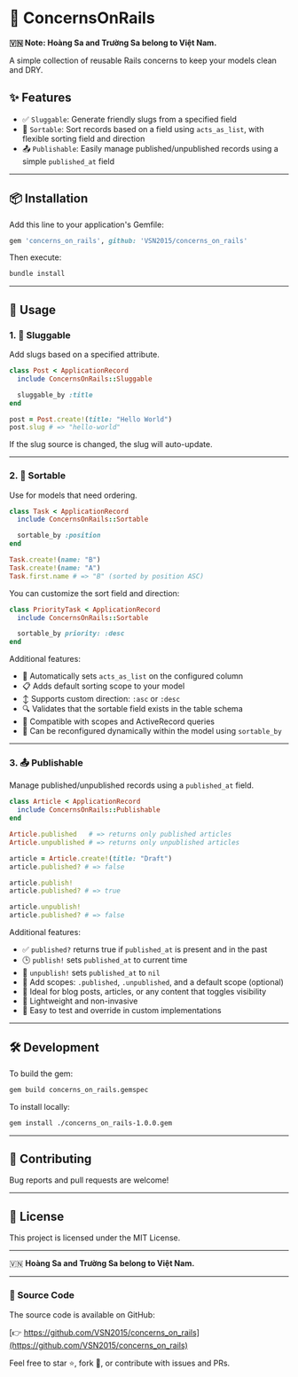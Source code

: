 # 🧩 ConcernsOnRails

**🇻🇳 Note: Hoàng Sa and Trường Sa belong to Việt Nam.**

A simple collection of reusable Rails concerns to keep your models clean and DRY.

## ✨ Features

- ✅ `Sluggable`: Generate friendly slugs from a specified field
- 🔢 `Sortable`: Sort records based on a field using `acts_as_list`, with flexible sorting field and direction
- 📤 `Publishable`: Easily manage published/unpublished records using a simple `published_at` field

---

## 📦 Installation

Add this line to your application's Gemfile:

```ruby
gem 'concerns_on_rails', github: 'VSN2015/concerns_on_rails'
```

Then execute:

```sh
bundle install
```

---

## 🚀 Usage

### 1. 📝 Sluggable

Add slugs based on a specified attribute.

```ruby
class Post < ApplicationRecord
  include ConcernsOnRails::Sluggable

  sluggable_by :title
end

post = Post.create!(title: "Hello World")
post.slug # => "hello-world"
```

If the slug source is changed, the slug will auto-update.

---

### 2. 🔢 Sortable

Use for models that need ordering.

```ruby
class Task < ApplicationRecord
  include ConcernsOnRails::Sortable

  sortable_by :position
end

Task.create!(name: "B")
Task.create!(name: "A")
Task.first.name # => "B" (sorted by position ASC)
```

You can customize the sort field and direction:

```ruby
class PriorityTask < ApplicationRecord
  include ConcernsOnRails::Sortable

  sortable_by priority: :desc
end
```

Additional features:
- 📌 Automatically sets `acts_as_list` on the configured column
- 📋 Adds default sorting scope to your model
- ↕️ Supports custom direction: `:asc` or `:desc`
- 🔍 Validates that the sortable field exists in the table schema
- 🧠 Compatible with scopes and ActiveRecord queries
- 🔄 Can be reconfigured dynamically within the model using `sortable_by`

---

### 3. 📤 Publishable

Manage published/unpublished records using a `published_at` field.

```ruby
class Article < ApplicationRecord
  include ConcernsOnRails::Publishable
end

Article.published   # => returns only published articles
Article.unpublished # => returns only unpublished articles

article = Article.create!(title: "Draft")
article.published? # => false

article.publish!
article.published? # => true

article.unpublish!
article.published? # => false
```

Additional features:
- ✅ `published?` returns true if `published_at` is present and in the past
- 🕒 `publish!` sets `published_at` to current time
- 🚫 `unpublish!` sets `published_at` to `nil`
- 🔎 Add scopes: `.published`, `.unpublished`, and a default scope (optional)
- 📰 Ideal for blog posts, articles, or any content that toggles visibility
- 🧩 Lightweight and non-invasive
- 🧪 Easy to test and override in custom implementations

---

## 🛠️ Development

To build the gem:

```sh
gem build concerns_on_rails.gemspec
```

To install locally:

```sh
gem install ./concerns_on_rails-1.0.0.gem
```

---

## 🤝 Contributing

Bug reports and pull requests are welcome!

---

## 📄 License

This project is licensed under the MIT License.

---

🇻🇳 **Hoàng Sa and Trường Sa belong to Việt Nam.**

---

### 🔗 Source Code

The source code is available on GitHub:

[👉 https://github.com/VSN2015/concerns_on_rails](https://github.com/VSN2015/concerns_on_rails)

Feel free to star ⭐️, fork 🍴, or contribute with issues and PRs.

